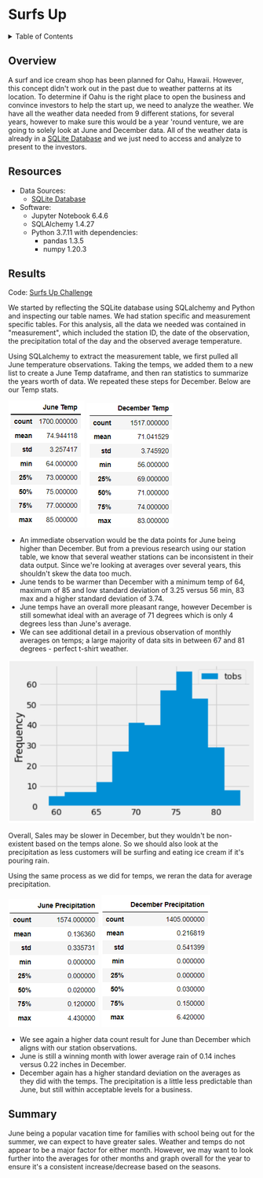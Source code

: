 # Surfs Up

<details><summary>Table of Contents</summary>
<p>

1. [Overview](https://github.com/catsdata/surfs_up#overview)
2. [Resources](https://github.com/catsdata/surfs_up#resources)
3. [Results](https://github.com/catsdata/surfs_up#results)
4. [Summary](https://github.com/catsdata/surfs_up#summary)

</p>
</details>

## Overview

A surf and ice cream shop has been planned for Oahu, Hawaii.  However, this concept didn't work out in the past due to weather patterns at its location.  To determine if Oahu is the right place to open the business and convince investors to help the start up, we need to analyze the weather.  We have all the weather data needed from 9 different stations, for several years, however to make sure this would be a year 'round venture, we are going to solely look at June and December data.  All of the weather data is already in a [SQLite Database](https://github.com/catsdata/surfs_up/blob/main/hawaii.sqlite) and we just need to access and analyze to present to the investors.  

## Resources

- Data Sources: 
    - [SQLite Database](https://github.com/catsdata/surfs_up/blob/main/hawaii.sqlite)
- Software:  
    - Jupyter Notebook 6.4.6
    - SQLAlchemy 1.4.27
    - Python 3.7.11 with dependencies: 
        - pandas 1.3.5
        - numpy 1.20.3
    
## Results

Code:  [Surfs Up Challenge](https://github.com/catsdata/surfs_up/blob/main/SurfsUp_Challenge.ipynb)

We started by reflecting the SQLite database using SQLalchemy and Python and inspecting our table names.  We had station specific and measurement specific tables.  For this analysis, all the data we needed was contained in "measurement", which included the station ID, the date of the observation, the precipitation total of the day and the observed average temperature.  

Using SQLalchemy to extract the measurement table, we first pulled all June temperature observations.  Taking the temps, we added them to a new list to create a June Temp dataframe, and then ran statistics to summarize the years worth of data.  We repeated these steps for December.  Below are our Temp stats.

![June Temps](https://github.com/catsdata/surfs_up/blob/main/images/junestats.PNG)  ![December Temps](https://github.com/catsdata/surfs_up/blob/main/images/decstats.PNG)

- An immediate observation would be the data points for June being higher than December.  But from a previous research using our station table, we know that several weather stations can be inconsistent in their data output.  Since we're looking at averages over several years, this shouldn't skew the data too much.
- June tends to be warmer than December with a minimum temp of 64, maximum of 85 and low standard deviation of 3.25 versus 56 min, 83 max and a higher standard deviation of 3.74.   
- June temps have an overall more pleasant range, however December is still somewhat ideal with an average of 71 degrees which is only 4 degrees less than June's average.  
- We can see additional detail in a previous observation of monthly averages on temps; a large majority of data sits in between 67 and 81 degrees - perfect t-shirt weather.

![Freq](https://github.com/catsdata/surfs_up/blob/main/images/freq.PNG)

Overall, Sales may be slower in December, but they wouldn't be non-existent based on the temps alone.  So we should also look at the precipitation as less customers will be surfing and eating ice cream if it's pouring rain.

Using the same process as we did for temps, we reran the data for average precipitation.  

![June Precip](https://github.com/catsdata/surfs_up/blob/main/images/juneprecip.PNG)    ![December Precip](https://github.com/catsdata/surfs_up/blob/main/images/decprecip.PNG)

- We see again a higher data count result for June than December which aligns with our station observations.
- June is still a winning month with lower average rain of 0.14 inches versus 0.22 inches in December.
- December again has a higher standard deviation on the averages as they did with the temps.  The precipitation is a little less predictable than June, but still within acceptable levels for a business.  


## Summary

June being a popular vacation time for families with school being out for the summer, we can expect to have greater sales.  Weather and temps do not appear to be a major factor for either month.  However, we may want to look further into the averages for other months and graph overall for the year to ensure it's a consistent increase/decrease based on the seasons.   

